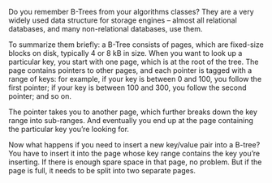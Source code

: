 Do you remember B-Trees from your algorithms classes? They are a very widely used data structure for storage engines – almost all relational databases, and many non-relational databases, use them.

To summarize them briefly: a B-Tree consists of pages, which are fixed-size blocks on disk, typically 4 or 8 kB in size. When you want to look up a particular key, you start with one page, which is at the root of the tree. The page contains pointers to other pages, and each pointer is tagged with a range of keys: for example, if your key is between 0 and 100, you follow the first pointer; if your key is between 100 and 300, you follow the second pointer; and so on.

The pointer takes you to another page, which further breaks down the key range into sub-ranges. And eventually you end up at the page containing the particular key you’re looking for.

Now what happens if you need to insert a new key/value pair into a B-tree? You have to insert it into the page whose key range contains the key you’re inserting. If there is enough spare space in that page, no problem. But if the page is full, it needs to be split into two separate pages.
